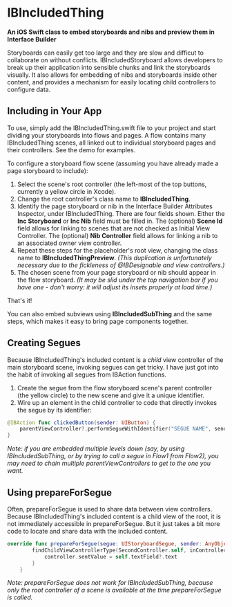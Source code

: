 # IBIncludedThing

**An iOS Swift class to embed storyboards and nibs and preview them in Interface Builder**

Storyboards can easily get too large and they are slow and difficut to collaborate on without conflicts. IBIncludedStoryboard allows developers to break up their application into sensible chunks and link the storyboards visually. It also allows for embedding of nibs and storyboards inside other content, and provides a mechanism for easily locating child controllers to configure data.

## Including in Your App

To use, simply add the IBIncludedThing.swift file to your project and start dividing your storyboards into flows and pages. A flow contains many IBIncludedThing scenes, all linked out to individual storyboard pages and their controllers. See the demo for examples.

To configure a storyboard flow scene (assuming you have already made a page storyboard to include):

1. Select the scene's root controller (the left-most of the top buttons, currently a yellow circle in Xcode).
2. Change the root controller's class name to **IBIncludedThing**.
3. Identify the page storyboard or nib in the Interface Builder Attributes Inspector, under IBIncludedThing. There are four fields shown. Either the **Inc Storyboard** or **Inc Nib** field must be filled in. The (optional) **Scene Id** field allows for linking to scenes that are not checked as Initial View Controller. The (optional) **Nib Controller** field allows for linking a nib to an associated owner view controller.
4. Repeat these steps for the placeholder's root view, changing the class name to **IBIncludedThingPreview**. *(This duplication is unfortunately necessary due to the fickleness of @IBDesignable and view controllers.)*
4. The chosen scene from your page storyboard or nib should appear in the flow storyboard. *(It may be slid under the top navigation bar if you have one - don't worry: it will adjust its insets properly at load time.)*

That's it! 

You can also embed subviews using **IBIncludedSubThing** and the same steps, which makes it easy to bring page components together.

## Creating Segues

Because IBIncludedThing's included content is a *child* view controller of the main storyboard scene, invoking segues can get tricky. I have just got into the habit of invoking all segues from IBAction functions.

1. Create the segue from the flow storyboard scene's parent controller (the yellow circle) to the new scene and give it a unique identifier.
2. Wire up an element in the child controller to code that directly invokes the segue by its identifier:

```swift
@IBAction func clickedButton(sender: UIButton) {
    parentViewController?.performSegueWithIdentifier("SEGUE NAME", sender: sender)
}
```

*Note: if you are embedded multiple levels down (say, by using IBIncludedSubThing, or by trying to call a segue in Flow1 from Flow2), you may need to chain multiple parentViewControllers to get to the one you want.*

## Using prepareForSegue

Often, prepareForSegue is used to share data between view controllers. Because IBIncludedThing's included content is a child view of the root, it is not immediately accessible in prepareForSegue. But it just takes a bit more code to locate and share data with the included content.

```swift
override func prepareForSegue(segue: UIStoryboardSegue, sender: AnyObject?) {
        findChildViewControllerType(SecondController.self, inController: segue.destinationViewController) { controller in
            controller.sentValue = self.textField?.text
        }
    }
```

*Note: prepareForSegue does not work for IBIncludedSubThing, because only the root controller of a scene is available at the time prepareForSegue is called.*